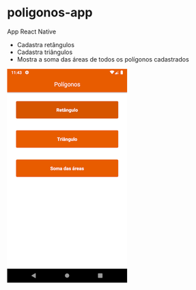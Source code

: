 # poligonos-app
App React Native

- Cadastra retângulos
- Cadastra triângulos
- Mostra a soma das áreas de todos os polígonos cadastrados


![alt text](https://github.com/Diogo-Amaral/poligonos-app/blob/master/Screenshot_1569465803.png)
